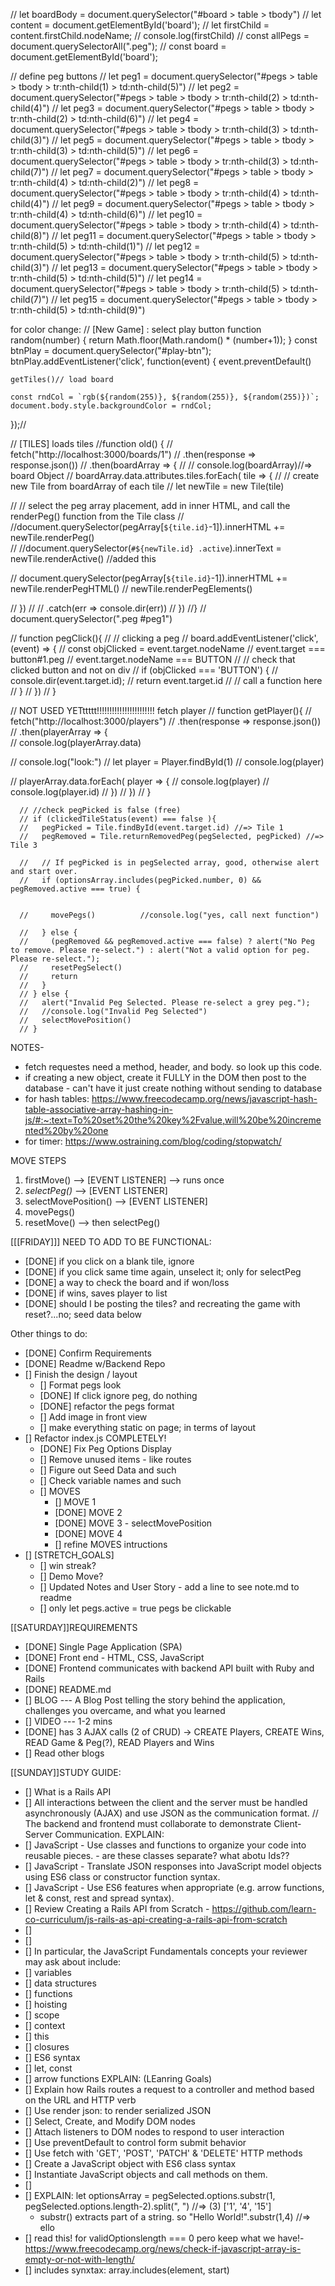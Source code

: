 






















// let boardBody = document.querySelector("#board > table > tbody")
// let content = document.getElementById('board');
// let firstChild = content.firstChild.nodeName;
// console.log(firstChild)
 // const allPegs = document.querySelectorAll(".peg");
  // const board = document.getElementById('board');


// define peg buttons
// let peg1  = document.querySelector("#pegs > table > tbody > tr:nth-child(1) > td:nth-child(5)")
// let peg2  = document.querySelector("#pegs > table > tbody > tr:nth-child(2) > td:nth-child(4)")
// let peg3  = document.querySelector("#pegs > table > tbody > tr:nth-child(2) > td:nth-child(6)")
// let peg4  = document.querySelector("#pegs > table > tbody > tr:nth-child(3) > td:nth-child(3)")
// let peg5  = document.querySelector("#pegs > table > tbody > tr:nth-child(3) > td:nth-child(5)")
// let peg6  = document.querySelector("#pegs > table > tbody > tr:nth-child(3) > td:nth-child(7)")
// let peg7  = document.querySelector("#pegs > table > tbody > tr:nth-child(4) > td:nth-child(2)")
// let peg8  = document.querySelector("#pegs > table > tbody > tr:nth-child(4) > td:nth-child(4)")
// let peg9  = document.querySelector("#pegs > table > tbody > tr:nth-child(4) > td:nth-child(6)")
// let peg10 = document.querySelector("#pegs > table > tbody > tr:nth-child(4) > td:nth-child(8)")
// let peg11 = document.querySelector("#pegs > table > tbody > tr:nth-child(5) > td:nth-child(1)")
// let peg12 = document.querySelector("#pegs > table > tbody > tr:nth-child(5) > td:nth-child(3)")
// let peg13 = document.querySelector("#pegs > table > tbody > tr:nth-child(5) > td:nth-child(5)")
// let peg14 = document.querySelector("#pegs > table > tbody > tr:nth-child(5) > td:nth-child(7)")
// let peg15 = document.querySelector("#pegs > table > tbody > tr:nth-child(5) > td:nth-child(9)")

for color change:
// [New Game] : select play button
function random(number) {
  return Math.floor(Math.random() * (number+1));
}
  const btnPlay = document.querySelector("#play-btn");
  btnPlay.addEventListener('click', function(event) {
    event.preventDefault() 

    getTiles()// load board

    const rndCol = `rgb(${random(255)}, ${random(255)}, ${random(255)})`;
    document.body.style.backgroundColor = rndCol;
  });//


  //  [TILES] loads tiles
//function old() {
  // fetch("http://localhost:3000/boards/1")
  // .then(response => response.json())
  //  .then(boardArray => {
  //     // console.log(boardArray)//=> board Object
  //     boardArray.data.attributes.tiles.forEach( tile => {
  //       // create new Tile from boardArray of each tile
  //       let newTile = new Tile(tile)

  //       // select the peg array placement, add in inner HTML, and call the renderPeg() function from the Tile class
  //       //document.querySelector(pegArray[`${tile.id}`-1]).innerHTML += newTile.renderPeg()  
  //       //document.querySelector(`#${newTile.id} .active`).innerText = newTile.renderActive() //added this

  //       document.querySelector(pegArray[`${tile.id}`-1]).innerHTML += newTile.renderPegHTML()
  //       newTile.renderPegElements() 

  //     })
  //     // .catch(err => console.dir(err))
  //  })
//} // document.querySelector(".peg #peg1")



// function pegClick(){
//   // clicking a peg
//   board.addEventListener('click', (event) => {
//     const objClicked = event.target.nodeName    // event.target === button#1.peg     // event.target.nodeName === BUTTON
//       // check that clicked button and not on div
//       if (objClicked === 'BUTTON') {
//         console.dir(event.target.id);
//         return event.target.id
//         // call a function here
//       }
//   })
// }




// NOT USED YETttttt!!!!!!!!!!!!!!!!!!!!!!! fetch player
// function getPlayer(){
//   fetch("http://localhost:3000/players")
//   .then(response => response.json())
//     .then(playerArray => {     
//       console.log(playerArray.data)

//       console.log("look:")
//       let player = Player.findById(1)
//       console.log(player)

//       playerArray.data.forEach( player => {
//         console.log(player)
//         console.log(player.id)
//       })
//     })
// }


      // //check pegPicked is false (free)
      // if (clickedTileStatus(event) === false ){
      //   pegPicked = Tile.findById(event.target.id) //=> Tile 1
      //   pegRemoved = Tile.returnRemovedPeg(pegSelected, pegPicked) //=> Tile 3

      //   // If pegPicked is in pegSelected array, good, otherwise alert and start over.
      //   if (optionsArray.includes(pegPicked.number, 0) && pegRemoved.active === true) { 
          

      //     movePegs()          //console.log("yes, call next function")

      //   } else {
      //     (pegRemoved && pegRemoved.active === false) ? alert("No Peg to remove. Please re-select.") : alert("Not a valid option for peg. Please re-select.");
      //     resetPegSelect()
      //     return
      //   }
      // } else {
      //   alert("Invalid Peg Selected. Please re-select a grey peg.");
      //   //console.log("Invalid Peg Selected")
      //   selectMovePosition()
      // }








NOTES- 
- fetch requestes need a method, header, and body. so look up this code.
- if creating a new object, create it FULLY in the DOM then post to the database - can't have it just create nothing without sending to database
- for hash tables: https://www.freecodecamp.org/news/javascript-hash-table-associative-array-hashing-in-js/#:~:text=To%20set%20the%20key%2Fvalue,will%20be%20incremented%20by%20one
- for timer:    https://www.ostraining.com/blog/coding/stopwatch/



MOVE STEPS
1. firstMove()              --> [EVENT LISTENER] --> runs once 
2. *selectPeg()*            --> [EVENT LISTENER]
3. selectMovePosition()     --> [EVENT LISTENER]
4. movePegs()
5. resetMove() 
    --> then selectPeg()









[[[FRIDAY]]]
NEED TO ADD TO BE FUNCTIONAL:
- [DONE] if you click on a blank tile, ignore
- [DONE] if you click same time again, unselect it; only for selectPeg
- [DONE] a way to check the board and if won/loss
- [DONE] if wins, saves player to list
- [DONE] should I be posting the tiles? and recreating the game with reset?...no; seed data below

Other things to do:
- [DONE] Confirm Requirements
- [DONE] Readme w/Backend Repo
- [] Finish the design / layout
    - [] Format pegs look
    - [DONE] If click ignore peg, do nothing
    - [DONE] refactor the pegs format
    - [] Add image in front view
    - [] make everything static on page; in terms of layout
- [] Refactor index.js COMPLETELY!
    - [DONE] Fix Peg Options Display
    - [] Remove unused items - like routes
    - [] Figure out Seed Data and such
    - [] Check variable names and such
    - [] MOVES
      - [] MOVE 1
      - [DONE] MOVE 2
      - [DONE] MOVE 3 - selectMovePosition
      - [DONE] MOVE 4
      - [] refine MOVES intructions
- [] [STRETCH_GOALS]
    - [] win streak?
    - [] Demo Move?
    - [] Updated Notes and User Story - add a line to see note.md to readme
    - [] only let pegs.active = true pegs be clickable











[[SATURDAY]]REQUIREMENTS 
- [DONE] Single Page Application (SPA)
- [DONE] Front end - HTML, CSS, JavaScript
- [DONE] Frontend communicates with backend API built with Ruby and Rails
- [DONE] README.md
- [] BLOG
     --- A Blog Post telling the story behind the application, challenges you overcame, and what you learned
- [] VIDEO --- 1-2 mins
- [DONE] has 3 AJAX calls (2 of CRUD) 
    -> CREATE Players, CREATE Wins, READ Game & Peg(?), READ Players and Wins
- [] Read other blogs

[[SUNDAY]]STUDY GUIDE: 
- [] What is a Rails API 
- [] All interactions between the client and the server must be handled asynchronously (AJAX) and use JSON as the communication format. // The backend and frontend must collaborate to demonstrate Client-Server Communication.
EXPLAIN:
- [] JavaScript - Use classes and functions to organize your code into reusable pieces. - are these classes separate? what abotu Ids??
- [] JavaScript - Translate JSON responses into JavaScript model objects using ES6 class or constructor function syntax.
- [] JavaScript - Use ES6 features when appropriate (e.g. arrow functions, let & const, rest and spread syntax).
- [] Review  Creating a Rails API from Scratch - https://github.com/learn-co-curriculum/js-rails-as-api-creating-a-rails-api-from-scratch
- [] 
- [] 
- [] 
In particular, the JavaScript Fundamentals concepts your reviewer may ask about include:
- [] variables
- [] data structures
- [] functions
- [] hoisting
- [] scope
- [] context
- [] this
- [] closures
- [] ES6 syntax
- [] let, const
- [] arrow functions
EXPLAIN: (LEanring Goals)
- [] Explain how Rails routes a request to a controller and method based on the URL and HTTP verb
- [] Use render json: to render serialized JSON
- [] Select, Create, and Modify DOM nodes
- [] Attach listeners to DOM nodes to respond to user interaction
- [] Use preventDefault to control form submit behavior
- [] Use fetch with 'GET', 'POST', 'PATCH' & 'DELETE' HTTP methods
- [] Create a JavaScript object with ES6 class syntax
- [] Instantiate JavaScript objects and call methods on them.
- []
- [] EXPLAIN:      let optionsArray = pegSelected.options.substr(1, pegSelected.options.length-2).split(", ") //=> (3) ['1', '4', '15']
  - substr() extracts part of a string. so "Hello World!".substr(1,4) //=> ello
- [] read this! for validOptionslength === 0 pero keep what we have!-  https://www.freecodecamp.org/news/check-if-javascript-array-is-empty-or-not-with-length/
- [] includes synxtax: array.includes(element, start)
